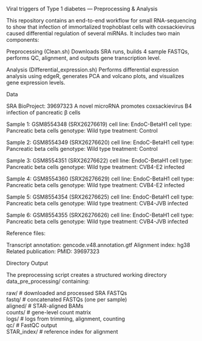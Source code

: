 Viral triggers of Type 1 diabetes — Preprocessing & Analysis

This repository contains an end-to-end workflow for small RNA-sequencing to show that infection of immortalized trophoblast cells with coxsackievirus caused differential regulation of several miRNAs.
It includes two main components:

Preprocessing (Clean.sh)
Downloads SRA runs, builds 4 sample FASTQs, performs QC, alignment, and outputs gene transcription level.

Analysis (Differential_expression.sh)
Performs differential expression analysis using edgeR, generates PCA and volcano plots, and visualizes gene expression levels.

Data

SRA BioProject: 39697323
A novel microRNA promotes coxsackievirus B4 infection of pancreatic β cells

Sample 1: GSM8554348 (SRX26276619)
cell line: EndoC-BetaH1
cell type: Pancreatic beta cells
genotype: Wild type
treatment: Control

Sample 2: GSM8554349 (SRX26276620)
cell line: EndoC-BetaH1
cell type: Pancreatic beta cells
genotype: Wild type
treatment: Control

Sample 3: GSM8554351 (SRX26276622)
cell line: EndoC-BetaH1
cell type: Pancreatic beta cells
genotype: Wild type
treatment: CVB4-E2 infected

Sample 4: GSM8554360 (SRX26276629)
cell line: EndoC-BetaH1
cell type: Pancreatic beta cells
genotype: Wild type
treatment: CVB4-E2 infected

Sample 5: GSM8554354 (SRX26276625)
cell line: EndoC-BetaH1
cell type: Pancreatic beta cells
genotype: Wild type
treatment: CVB4-JVB infected

Sample 6: GSM8554355 (SRX26276626)
cell line: EndoC-BetaH1
cell type: Pancreatic beta cells
genotype: Wild type
treatment: CVB4-JVB infected

Reference files:

Transcript annotation: gencode.v48.annotation.gtf
Alignment index: hg38
Related publication:
PMID: 39697323

Directory Output

The preprocessing script creates a structured working directory data_pre_processing/ containing:

raw/      # downloaded and processed SRA FASTQs  
fastq/    # concatenated FASTQs (one per sample)  
aligned/  # STAR-aligned BAMs  
counts/   # gene-level count matrix  
logs/     # logs from trimming, alignment, counting  
qc/       # FastQC output  
STAR_index/  # reference index for alignment  

